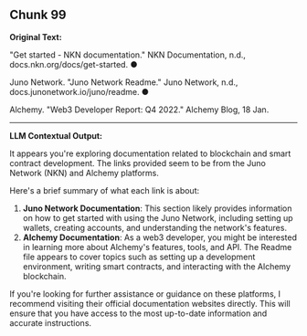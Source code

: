 ## Chunk 99

**Original Text:**

"Get started - NKN documentation." NKN Documentation, n.d., docs.nkn.org/docs/get-started. ●

Juno Network. "Juno Network Readme." Juno Network, n.d., docs.junonetwork.io/juno/readme. ●

Alchemy. "Web3 Developer Report: Q4 2022." Alchemy Blog, 18 Jan.

---

**LLM Contextual Output:**

It appears you're exploring documentation related to blockchain and smart contract development. The links provided seem to be from the Juno Network (NKN) and Alchemy platforms.

Here's a brief summary of what each link is about:

1. **Juno Network Documentation**: This section likely provides information on how to get started with using the Juno Network, including setting up wallets, creating accounts, and understanding the network's features.
2. **Alchemy Documentation**: As a web3 developer, you might be interested in learning more about Alchemy's features, tools, and API. The Readme file appears to cover topics such as setting up a development environment, writing smart contracts, and interacting with the Alchemy blockchain.

If you're looking for further assistance or guidance on these platforms, I recommend visiting their official documentation websites directly. This will ensure that you have access to the most up-to-date information and accurate instructions.
